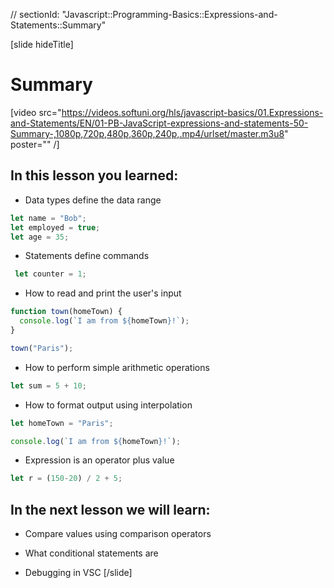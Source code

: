 // sectionId: "Javascript::Programming-Basics::Expressions-and-Statements::Summary"

[slide hideTitle]
# Summary 

[video src="https://videos.softuni.org/hls/javascript-basics/01.Expressions-and-Statements/EN/01-PB-JavaScript-expressions-and-statements-50-Summary-,1080p,720p,480p,360p,240p,.mp4/urlset/master.m3u8" poster="" /]

## In this lesson you learned:

- Data types define the data range

```js
let name = "Bob";
let employed = true;
let age = 35;
```

- Statements define commands


 ```js
  let counter = 1;
```

- How to read and print the user's input

```js
function town(homeTown) {
  console.log(`I am from ${homeTown}!`);
}

town("Paris");
```

- How to perform simple arithmetic operations

```js
let sum = 5 + 10;
```

- How to format output using interpolation

```js
let homeTown = "Paris";

console.log(`I am from ${homeTown}!`);
```

- Expression is an operator plus value

```js
let r = (150-20) / 2 + 5;
```

## In the next lesson we will learn:

- Compare values using comparison operators

- What conditional statements are

- Debugging in VSC
[/slide]
